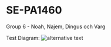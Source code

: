 # SE-PA1460

Group 6 - Noah, Najem, Dingus och Varg


Test Diagram:
![alternative text](http://www.plantuml.com/plantuml/proxy?cache=no&src=https://raw.githubusercontent.com/NoahHakansson/SE-PA1460/main/diagram.pu)
